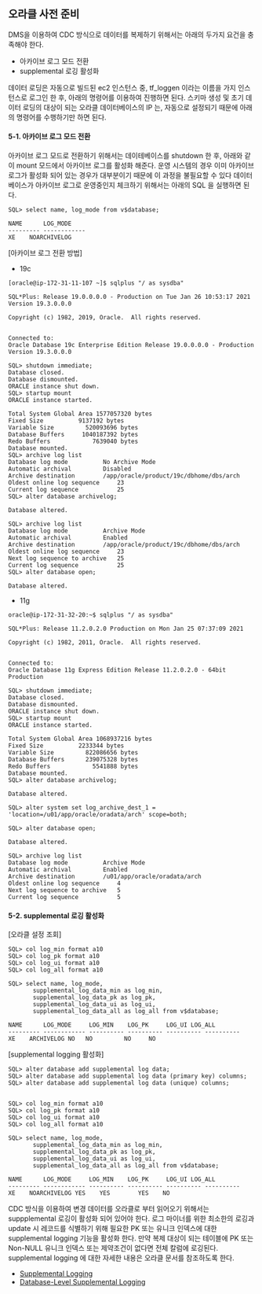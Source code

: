 ## 오라클 사전 준비 ##

DMS을 이용하여 CDC 방식으로 데이터를 복제하기 위해서는 아래의 두가지 요건을 충족해야 한다.

* 아카이브 로그 모드 전환
* supplemental 로깅 활성화

데이터 로딩은 자동으로 빌드된 ec2 인스턴스 중, tf_loggen 이라는 이름을 가지 인스턴스로 로그인 한 후, 아래의 명령어를 이용하여 진행하면 된다.
스키마 생성 및 초기 데이터 로딩의 대상이 되는 오라클 데이터베이스의 IP 는, 자동으로 설정되기 때문에 아래의 명령어를 수행하기만 하면 된다. 

#### 5-1. 아카이브 로그 모드 전환 ####

아카이브 로그 모드로 전환하기 위해서는 데이테베이스를 shutdown 한 후, 아래와 같이 mount 모드에서 아카이브 로그를 활성화 해준다.
운영 시스템의 경우 이미 아카이브 로그가 활성화 되어 있는 경우가 대부분이기 때문에 이 과정을 불필요할 수 있다
데이터베이스가 아카이브 로그로 운영중인지 체크하기 위해서는 아래의 SQL 을 실행하면 된다. 
```
SQL> select name, log_mode from v$database;

NAME	  LOG_MODE
--------- ------------
XE	  NOARCHIVELOG
```

[아카이브 로그 전환 방법]
* 19c
```
[oracle@ip-172-31-11-107 ~]$ sqlplus "/ as sysdba"

SQL*Plus: Release 19.0.0.0.0 - Production on Tue Jan 26 10:53:17 2021
Version 19.3.0.0.0

Copyright (c) 1982, 2019, Oracle.  All rights reserved.


Connected to:
Oracle Database 19c Enterprise Edition Release 19.0.0.0.0 - Production
Version 19.3.0.0.0

SQL> shutdown immediate;
Database closed.
Database dismounted.
ORACLE instance shut down.
SQL> startup mount
ORACLE instance started.

Total System Global Area 1577057320 bytes
Fixed Size		    9137192 bytes
Variable Size		  520093696 bytes
Database Buffers	 1040187392 bytes
Redo Buffers		    7639040 bytes
Database mounted.
SQL> archive log list
Database log mode	       No Archive Mode
Automatic archival	       Disabled
Archive destination	       /app/oracle/product/19c/dbhome/dbs/arch
Oldest online log sequence     23
Current log sequence	       25
SQL> alter database archivelog;

Database altered.

SQL> archive log list
Database log mode	       Archive Mode
Automatic archival	       Enabled
Archive destination	       /app/oracle/product/19c/dbhome/dbs/arch
Oldest online log sequence     23
Next log sequence to archive   25
Current log sequence	       25
SQL> alter database open;
  
Database altered.
```

* 11g
```
oracle@ip-172-31-32-20:~$ sqlplus "/ as sysdba"

SQL*Plus: Release 11.2.0.2.0 Production on Mon Jan 25 07:37:09 2021

Copyright (c) 1982, 2011, Oracle.  All rights reserved.


Connected to:
Oracle Database 11g Express Edition Release 11.2.0.2.0 - 64bit Production

SQL> shutdown immediate;
Database closed.
Database dismounted.
ORACLE instance shut down.
SQL> startup mount          
ORACLE instance started.

Total System Global Area 1068937216 bytes
Fixed Size		    2233344 bytes
Variable Size		  822086656 bytes
Database Buffers	  239075328 bytes
Redo Buffers		    5541888 bytes
Database mounted.
SQL> alter database archivelog;

Database altered.

SQL> alter system set log_archive_dest_1 = 'location=/u01/app/oracle/oradata/arch' scope=both;

SQL> alter database open;

Database altered.

SQL> archive log list
Database log mode	       Archive Mode
Automatic archival	       Enabled
Archive destination	       /u01/app/oracle/oradata/arch
Oldest online log sequence     4
Next log sequence to archive   5
Current log sequence	       5
```

#### 5-2. supplemental 로깅 활성화 ####

[오라클 설정 조회]
```
SQL> col log_min format a10
SQL> col log_pk format a10
SQL> col log_ui format a10
SQL> col log_all format a10

SQL> select name, log_mode, 
       supplemental_log_data_min as log_min, 
       supplemental_log_data_pk as log_pk, 
       supplemental_log_data_ui as log_ui, 
       supplemental_log_data_all as log_all from v$database;
       
NAME	  LOG_MODE     LOG_MIN	  LOG_PK     LOG_UI	LOG_ALL
--------- ------------ ---------- ---------- ---------- ----------
XE	  ARCHIVELOG NO	  NO	     NO 	NO
```

[supplemental logging 활성화]
```
SQL> alter database add supplemental log data;
SQL> alter database add supplemental log data (primary key) columns;
SQL> alter database add supplemental log data (unique) columns;


SQL> col log_min format a10
SQL> col log_pk format a10
SQL> col log_ui format a10
SQL> col log_all format a10

SQL> select name, log_mode, 
       supplemental_log_data_min as log_min, 
       supplemental_log_data_pk as log_pk, 
       supplemental_log_data_ui as log_ui, 
       supplemental_log_data_all as log_all from v$database;

NAME	  LOG_MODE     LOG_MIN	  LOG_PK     LOG_UI	LOG_ALL
--------- ------------ ---------- ---------- ---------- ----------
XE	  NOARCHIVELOG YES	  YES	     YES	NO
```
CDC 방식을 이용하여 변경 데이터를 오라클로 부터 읽어오기 위해서는 suppplemental 로깅이 활성화 되어 있어야 한다. 
로그 마이너를 위한 최소한의 로깅과 update 시 레코드를 식별하기 위해 필요한 PK 또는 유니크 인덱스에 대한 supplemental logging 기능을 활성화 한다.
만약 복제 대상이 되는 테이블에 PK 또는 Non-NULL 유니크 인덱스 또는 제약조건이 없다면 전체 칼럼에 로깅된다. 
supplemental logging 에 대한 자세한 내용은 오라클 문서를 참조하도록 한다. 

* [Supplemental Logging](https://docs.oracle.com/database/121/SUTIL/GUID-D857AF96-AC24-4CA1-B620-8EA3DF30D72E.htm#SUTIL1582)
* [Database-Level Supplemental Logging](https://docs.oracle.com/database/121/SUTIL/GUID-D2DDD67C-E1CC-45A6-A2A7-198E4C142FA3.htm#SUTIL1583)

